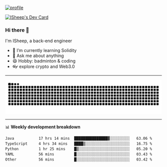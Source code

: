 [![profile](https://user-images.githubusercontent.com/54968314/208005045-e4b42f3b-833d-4242-bfcc-e764865553a2.svg)](https://www.calligrapher.ai/)

<a href="https://app.daily.dev/linziyang1106"><img src="https://api.daily.dev/devcards/v2/i4Spwx5Skx5FpTqWcwoit.png?r=kgx&type=wide" width="652" alt="ISheep's Dev Card"/></a>

### Hi there 🐏

I'm ISheep, a back-end engineer

- 🔭 I’m currently learning Solidity
- 💬 Ask me about anything
- 😄 Hobby: badminton & coding
- 👓 explore crypto and Web3.0

-------

![](https://raw.githubusercontent.com/ISheepp/ISheepp/output/github-contribution-grid-snake.svg)

-------

📊 **Weekly development breakdown**
<!--START_SECTION:waka-->

```txt
Java           17 hrs 14 mins  ███████████████▓░░░░░░░░░   63.06 %
TypeScript     4 hrs 34 mins   ████▒░░░░░░░░░░░░░░░░░░░░   16.75 %
Python         1 hr 25 mins    █▒░░░░░░░░░░░░░░░░░░░░░░░   05.20 %
YAML           56 mins         █░░░░░░░░░░░░░░░░░░░░░░░░   03.43 %
Other          56 mins         █░░░░░░░░░░░░░░░░░░░░░░░░   03.42 %
```

<!--END_SECTION:waka-->

